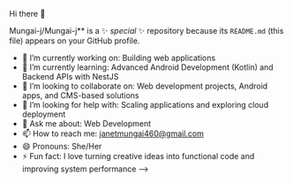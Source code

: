 Hi there 👋


Mungai-j/Mungai-j** is a ✨ _special_ ✨ repository because its `README.md` (this file) appears on your GitHub profile.

- 🔭 I’m currently working on: Building web applications
- 🌱 I’m currently learning: Advanced Android Development (Kotlin) and Backend APIs with NestJS  
- 👯 I’m looking to collaborate on: Web development projects, Android apps, and CMS-based solutions
- 🤔 I’m looking for help with: Scaling applications and exploring cloud deployment
- 💬 Ask me about: Web Development
- 📫 How to reach me: janetmungai460@gmail.com
- 😄 Pronouns: She/Her 
- ⚡ Fun fact: I love turning creative ideas into functional code and improving system performance
-->
